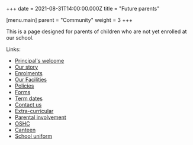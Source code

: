 +++
date = 2021-08-31T14:00:00.000Z
title = "Future parents"

[menu.main]
parent = "Community"
weight = 3
+++

This is a page designed for parents of children who are not yet enrolled at our school.

Links:

* [Principal's welcome](/our-school/principals-welcome/ "Principal's welcome")
* [Our story](/our-school/story/ "Our story")
* [Enrolments](/our-school/enrolments/ "Enrolments")
* [Our Facilities](/our-school/facilities/ "Our facilities")
* [Policies](/policies/ "Policies")
* [Forms](/forms/ "Forms")
* [Term dates](/our-school/term-dates/ "Term dates")
* [Contact us](/our-school/contact-us/ "Contact us")
* [Extra-curricular](/community/extra-curricular/ "Extra-curricular")
* [Parental involvement](/community/parental-involvement/ "Parental involvement")
* [OSHC](/community/oshc/ "OSHC")
* [Canteen](/community/canteen/ "Canteen")
* [School uniform](/our-school/school-uniform/ "School uniform")
